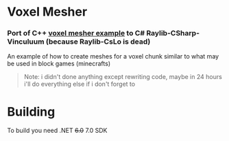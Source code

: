 # Voxel Mesher
### Port of C++ [voxel mesher example](https://github.com/raylib-extras/examples-cpp/tree/main/voxel_mesher) to C# Raylib-CSharp-Vinculuum (because Raylib-CsLo is dead)

An example of how to create meshes for a voxel chunk similar to what may be used in block games (minecrafts)

> Note: i didn't done anything except rewriting code, maybe in 24 hours i'll do everything else if i don't forget to

# Building
To build you need .NET ~~6.0~~ 7.0 SDK
